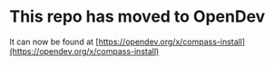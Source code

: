 # This repo has moved to OpenDev

It can now be found at [https://opendev.org/x/compass-install](https://opendev.org/x/compass-install)
